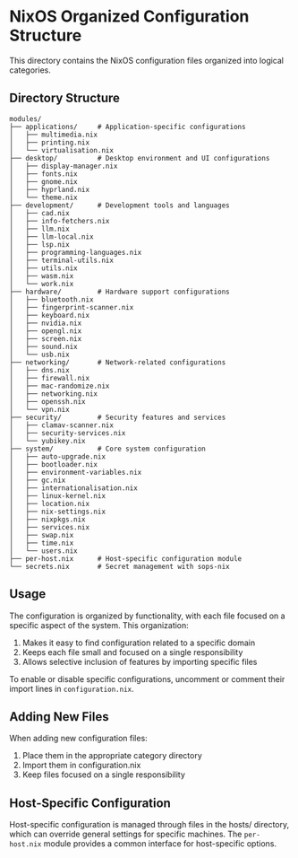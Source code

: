 # NixOS Organized Configuration Structure

This directory contains the NixOS configuration files organized into logical categories.

## Directory Structure

```
modules/
├── applications/     # Application-specific configurations
│   ├── multimedia.nix
│   ├── printing.nix
│   └── virtualisation.nix
├── desktop/          # Desktop environment and UI configurations
│   ├── display-manager.nix
│   ├── fonts.nix
│   ├── gnome.nix
│   ├── hyprland.nix
│   └── theme.nix
├── development/      # Development tools and languages
│   ├── cad.nix
│   ├── info-fetchers.nix
│   ├── llm.nix
│   ├── llm-local.nix
│   ├── lsp.nix
│   ├── programming-languages.nix
│   ├── terminal-utils.nix
│   ├── utils.nix
│   ├── wasm.nix
│   └── work.nix
├── hardware/         # Hardware support configurations
│   ├── bluetooth.nix
│   ├── fingerprint-scanner.nix
│   ├── keyboard.nix
│   ├── nvidia.nix
│   ├── opengl.nix
│   ├── screen.nix
│   ├── sound.nix
│   └── usb.nix
├── networking/       # Network-related configurations
│   ├── dns.nix
│   ├── firewall.nix
│   ├── mac-randomize.nix
│   ├── networking.nix
│   ├── openssh.nix
│   └── vpn.nix
├── security/         # Security features and services
│   ├── clamav-scanner.nix
│   ├── security-services.nix
│   └── yubikey.nix
├── system/           # Core system configuration
│   ├── auto-upgrade.nix
│   ├── bootloader.nix
│   ├── environment-variables.nix
│   ├── gc.nix
│   ├── internationalisation.nix
│   ├── linux-kernel.nix
│   ├── location.nix
│   ├── nix-settings.nix
│   ├── nixpkgs.nix
│   ├── services.nix
│   ├── swap.nix
│   ├── time.nix
│   └── users.nix
├── per-host.nix      # Host-specific configuration module
└── secrets.nix       # Secret management with sops-nix
```

## Usage

The configuration is organized by functionality, with each file focused on a specific aspect of the system. This organization:

1. Makes it easy to find configuration related to a specific domain
2. Keeps each file small and focused on a single responsibility
3. Allows selective inclusion of features by importing specific files

To enable or disable specific configurations, uncomment or comment their import lines in `configuration.nix`.

## Adding New Files

When adding new configuration files:

1. Place them in the appropriate category directory
2. Import them in configuration.nix
3. Keep files focused on a single responsibility

## Host-Specific Configuration

Host-specific configuration is managed through files in the hosts/ directory, which can override general settings for specific machines. The `per-host.nix` module provides a common interface for host-specific options.